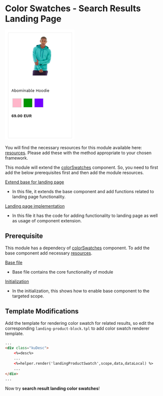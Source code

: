 # Color Swatches - Search Results Landing Page

![Search-landing color swatches](/modules/color-swatches/images/image001.png)

You will find the necessary resources for this module available here:
[resources](/modules/color-swatches/landing/resources). Please add these with the
method appropriate to your chosen framework.

This module will extend the [colorSwatches](/components/color-swatches) component. So, you need to first add the below prerequisites first and then add the module resources.

[Extend base for landing page](/modules/color-swatches/landing/resources/assets/js/color-swatches-landing.js)
- In this file, it extends the base component and add functions related to landing page functionality.

[Landing page implementation](/modules/color-swatches/landing/resources/assets/js/color-swatches-landing-script.js)
- In this file it has the code for adding functionality to landing page as well as usage of component extension.

## Prerequisite

This module has a dependecy of [colorSwatches](/components/color-swatches) component. To add the base component add necessary [resources](/components/color-swatches/resources).

[Base file](/components/color-swatches/resources/assets/js/color-swatches.js)
- Base file contains the core functionality of module

[Initialization](/components/color-swatches/resources/assets/js/landing-color-swatches-initialize.js)
- In the initialization, this shows how to enable base component to the targeted scope.

## Template Modifications

Add the template for rendering color swatch for related results,
so edit the corresponding `landing-product-block.tpl` to add color swatch renderer template.

```html
...
<div class="kuDesc">
    <%=desc%>
    ...
    <%=helper.render('landingProductSwatch',scope,data,dataLocal) %>
    ...
</div>
...
```

Now try **search result landing color swatches**!